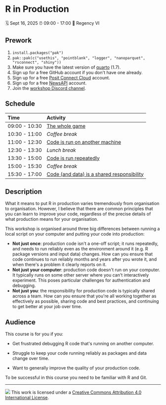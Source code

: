 # R in Production

:spiral_calendar: Sept 16, 2025
:alarm_clock:     09:00 - 17:00
:hotel:           Regency VI

## Prework

1. `install.packages("pak")`
2. `pak::pak(c("usethis", "pointblank", "logger", "nanoparquet", "rsconnect", "shiny"))`
3. Make sure you have the latest version of [quarto](https://quarto.org/docs/download/) (1.7).
4. Sign up for a free GitHub account if you don't have one already.
5. Sign up for a free [Posit Connect Cloud](https://connect.posit.cloud/) account.
6. Sign up for a free [NewsAPI](https://newsapi.org) account.
7. Join the [workshop Discord channel](https://discord.com/channels/1381993558437007490/1402378540577591487).

## Schedule

| Time          | Activity         |
| :------------ | :--------------- |
| 09:00 - 10:30 | [The whole game](materials/1-whole-game.pdf)        |
| 10:30 - 11:00 | *Coffee break*   |
| 11:00 - 12:30 | [Code is run on another machine](materials/2-another-server.pdf)        |
| 12:30 - 13:30 | *Lunch break*    |
| 13:30 - 15:00 | [Code is run repeatedly](materials/3-run-repeatedly.pdf)        |
| 15:00 - 15:30 | *Coffee break*   |
| 15:30 - 17:00 | [Code (and data) is a shared responsibility](materials/4-shared-responsibility.pdf)        |


## Description

What it means to put R in production varies tremendously from organisation to organisation.
However, I believe that there are common principles that you can learn to improve your code, regardless of the precise details of what production means for your organisation.

This workshop is organised around three big differences between running a local script on your computer and putting your code into production:

-   **Not just once**: production code isn't a one-off script; it runs repeatedly, and needs to run reliably even as the environment around it (e.g. R package versions and input data) changes. How can you ensure that code continues to run reliably months and years after you wrote it, and when there's a problem it clearly reports on it.
-   **Not just your computer**: production code doesn't run on your computer. It typically runs on some other server where you can't interactively experiment. This poses particular challenges for authentication and debugging.
-   **Not just you**: the responsibility for production code is typically shared across a team. How can you ensure that you're all working together as effectively as possible, sharing code and best practices, and continuing to get better at your job over time.

## Audience

This course is for you if you:

-   Get frustrated debugging R code that's running on another computer.

-   Struggle to keep your code running reliably as packages and data change over time.

-   Want to generally improve the quality of your production code.

To be successful in this course you need to be familiar with R and Git.


-----

![](https://i.creativecommons.org/l/by/4.0/88x31.png) This work is
licensed under a [Creative Commons Attribution 4.0 International
License](https://creativecommons.org/licenses/by/4.0/).
